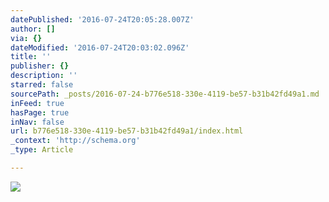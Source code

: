 ```yaml
---
datePublished: '2016-07-24T20:05:28.007Z'
author: []
via: {}
dateModified: '2016-07-24T20:03:02.096Z'
title: ''
publisher: {}
description: ''
starred: false
sourcePath: _posts/2016-07-24-b776e518-330e-4119-be57-b31b42fd49a1.md
inFeed: true
hasPage: true
inNav: false
url: b776e518-330e-4119-be57-b31b42fd49a1/index.html
_context: 'http://schema.org'
_type: Article

---
```

![](https://the-grid-user-content.s3-us-west-2.amazonaws.com/c7e39aed-daad-4be2-8558-ca95e77f3b06.jpg)